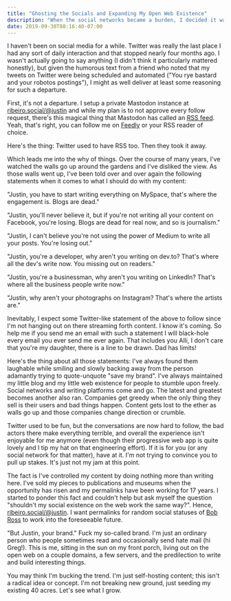 ```yaml
---
title: "Ghosting the Socials and Expanding My Open Web Existence"
description: "When the social networks became a burden, I decided it was time to pull stakes and set off on a new content journey on the open web."
date: 2019-09-30T08:16:40-07:00
---
```


I haven't been on social media for a while. Twitter was really the last place I had any sort of daily interaction and that stopped nearly four months ago. I wasn't actually going to say anything (I didn't think it particularly mattered honestly), but given the humorous text from a friend who noted that my tweets on Twitter were being scheduled and automated ("You rye bastard and your robotos postings"), I might as well deliver at least some reasoning for such a departure.

First, it's not a departure. I setup a private Mastodon instance at [ribeiro.social/@justin](https://ribeiro.social/@justin) and while my plan is to not approve every follow request, there's this magical thing that Mastodon has called an [RSS feed](https://ribeiro.social/users/justin.rss). Yeah, that's right, you can follow me on [Feedly](https://feedly.com/i/subscription/feed%2Fhttps%3A%2F%2Fribeiro.social%2Fusers%2Fjustin.rss') or your RSS reader of choice.

Here's the thing: Twitter used to have RSS too. Then they took it away.

Which leads me into the why of things. Over the course of many years, I've watched the walls go up around the gardens and I've disliked the view. As those walls went up, I've been told over and over again the following statements when it comes to what I should do with my content:

"Justin, you have to start writing everything on MySpace, that's where the engagement is. Blogs are dead."

"Justin, you'll never believe it, but if you're not writing all your content on Facebook, you're losing. Blogs are dead for real now, and so is journalism."

"Justin, I can't believe you're not using the power of Medium to write all your posts. You're losing out."

"Justin, you're a developer, why aren't you writing on dev.to? That's where all the dev's write now. You missing out on readers."

"Justin, you're a businessman, why aren't you writing on LinkedIn? That's where all the business people write now."

"Justin, why aren't your photographs on Instagram? That's where the artists are."

Inevitably, I expect some Twitter-like statement of the above to follow since I'm not hanging out on there streaming forth content. I know it's coming. So help me if you send me an email with such a statement I will black-hole every email you ever send me ever again.  That includes you Alli, I don't care that you're my daughter, there is a line to be drawn. Dad has limits!

Here's the thing about all those statements: I've always found them laughable while smiling and slowly backing away from the person adamantly trying to quote-unquote "save my brand". I've always maintained my little blog and my little web existence for people to stumble upon freely. Social networks and writing platforms come and go. The latest and greatest becomes another also ran. Companies get greedy when the only thing they sell is their users and bad things happen. Content gets lost to the ether as walls go up and those companies change direction or crumble.

Twitter used to be fun, but the conversations are now hard to follow, the bad actors there make everything terrible, and overall the experience isn't enjoyable for me anymore (even though their progressive web app is quite lovely and I tip my hat on that engineering effort). If it is for you (or any social network for that matter), have at it. I'm not trying to convince you to pull up stakes. It's just not my jam at this point.

The fact is I've controlled my content by doing nothing more than writing here. I've sold my pieces to publications and museums when the opportunity has risen and my permalinks have been working for 17 years. I started to ponder this fact and couldn't help but ask myself the question "shouldn't my social existence on the web work the same way?". Hence, [ribeiro.social/@justin](https://ribeiro.social/@justin). I want permalinks for random social statuses of [Bob Ross](https://ribeiro.social/web/statuses/102872822264201997) to work into the foreseeable future.

"But Justin, your brand." Fuck my so-called brand. I'm just an ordinary person who people sometimes read and occasionally send hate mail (hi Greg!). This is me, sitting in the sun on my front porch, living out on the open web on a couple domains, a few servers, and the predilection to write and build interesting things.

You may think I'm bucking the trend. I'm just self-hosting content; this isn't a radical idea or concept. I'm not breaking new ground, just seeding my existing 40 acres. Let's see what I grow.
